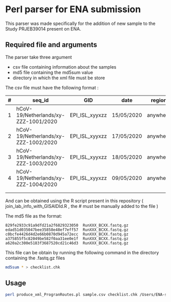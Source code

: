 # Perl parser for ENA submission

This parser was made specifically for the addition of new sample to the Study PRJEB39014 present on ENA.

## Required file and arguments 

The parser take three argument 

 - csv file containing information about the samples
 - md5 file containing the md5sum value
 - directory in which the xml file must be store
 
 The csv file must have the following format : 
 
| # |   seq_id                               |   GID          |   date        |   region  |   Sequence.run          |   Sequence.Barcode  |
|---|----------------------------------------|----------------|---------------|-----------|-------------------------|---------------------|
| 1 |   hCoV-19/Netherlands/xy-ZZZ-1001/2020 | EPI_ISL_xyyxzz |   15/05/2020  | anywhere  |   GRIDIon_Viro_Run_XXX  | BCXX                |
| 2 |   hCoV-19/Netherlands/xy-ZZZ-1002/2020 | EPI_ISL_xyyxzz |   17/05/2020  | anywhere  |   GRIDIon_Viro_Run_XXX  | BCXX                |
| 3 |   hCoV-19/Netherlands/xy-ZZZ-1003/2020 | EPI_ISL_xyyxzz |   18/05/2020  | anywhere  |   GRIDIon_Viro_Run_XXX  | BCXX                |
| 4 |   hCoV-19/Netherlands/xy-ZZZ-1004/2020 | EPI_ISL_xyyxzz |   09/05/2020  | anywhere  |   GRIDIon_Viro_Run_X    | BCXX                |
|   |                                        |                |               |           |                         |                     |
|   |                                        |                |               |           |                         |                     |

And can be obtained using the R script present in this repository ( join_lab_info_with_GISAIDId.R , the # must be manually added to the file )

The md5 file as the format: 

```
829fe2933c91a9dfd21a2f6829323050  RunXXX_BCXX.fastq.gz  
edad51d035047bee35858e48ef7eff57  RunXXX_BCXX.fastq.gz  
c0bcfe4426d4d2e66b0870d945a72ecc  RunXXX_BCXX.fastq.gz  
a375855f5c82049be582f0aa31ee0e1f  RunXXX_BCXX.fastq.gz  
a620a2c300e5183f3687520cd21c46d3  RunXXX_BCXX.fastq.gz  
```

This file can be obtain by running the following command in the directory containing the .fastq.gz files 

```bash
md5sum * > checklist.chk
```

## Usage 

```bash
perl produce_xml_ProgranRoutes.pl sample.csv checklist.chk /Users/ENA-submission/xml-file/
```

